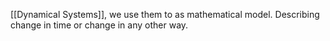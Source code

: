 
[[Dynamical Systems]], we use them to as mathematical model. Describing change in time or change in any other way. 
